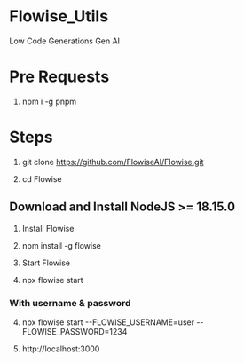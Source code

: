 # Flowise_Utils
Low Code Generations Gen AI

# Pre Requests
1. npm i -g pnpm

   
# Steps
1. git clone https://github.com/FlowiseAI/Flowise.git

2. cd Flowise


## Download and Install NodeJS >= 18.15.0

1. Install Flowise

2. npm install -g flowise
2.  Start Flowise
3. npx flowise start

### With username & password

4. npx flowise start --FLOWISE_USERNAME=user --FLOWISE_PASSWORD=1234

5. http://localhost:3000

